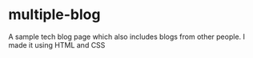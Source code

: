 # multiple-blog
A sample tech blog page which also includes blogs from other people. I made it using HTML and CSS
